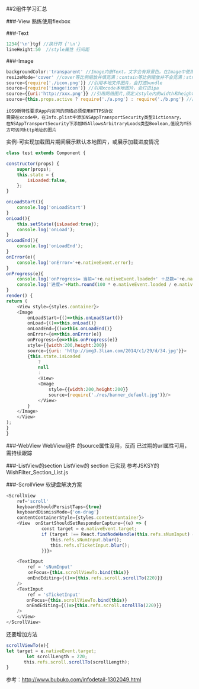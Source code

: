 ##2组件学习汇总

###-View
    熟练使用flexbox

###-Text
```javascript
1234{'\n'}tgf //换行符 {'\n'}
lineHeight:50  //style属性 行间距
```

###-Image
```javascript
backgroundColor:'transparent' //Image内嵌Text，文字会有背景色。在Image中使用此属性即可
resizeMode='cover' //cover等比例缩放并填充满；contain等比例缩放并不会充满；stretch非等比例拉伸并填充
source={require('./icon.png')} //引用本地文件图片，会打进bundle
source={require('image!icon')} //引用xcode本地图片，会打进ipa
source={{uri:'http://xxx.png'}} //引用网络图片,须定义style内的width和height
source={this.props.active ? require('./a.png') : require('./b.png'} //由于不允许拼接，三元运算须用此格式
``` 
    iOS9新特性要求App内访问的网络必须使用HTTPS协议
    需要在xcode中，在Info.plist中添加NSAppTransportSecurity类型Dictionary，
    在NSAppTransportSecurity下添加NSAllowsArbitraryLoads类型Boolean,值设为YES
    方可访问http地址的图片
实例-可实现加载图片期间展示默认本地图片，或展示加载进度情况
```javascript
class test extends Component {

constructor(props) {
    super(props);
    this.state = {
        isLoaded:false,
    };
}

onLoadStart(){
    console.log('onLoadStart')
}
onLoad(){
    this.setState({isLoaded:true});
    console.log('onLoad');
}
onLoadEnd(){
    console.log('onLoadEnd');
}
onError(e){
    console.log('onError='+e.nativeEvent.error);
}
onProgress(e){
    console.log('onProgress= 当前='+e.nativeEvent.loaded+' ＋总数='+e.nativeEvent.total);
    console.log('进度='+Math.round(100 * e.nativeEvent.loaded / e.nativeEvent.total));
}
render() {
return (
    <View style={styles.container}>
    <Image
        onLoadStart={()=>this.onLoadStart()}
        onLoad={()=>this.onLoad()}
        onLoadEnd={()=>this.onLoadEnd()}
        onError={e=>this.onError(e)}
        onProgress={e=>this.onProgress(e)}
        style={{width:200,height:200}}
        source={{uri: 'http://img3.3lian.com/2014/c1/29/d/34.jpg'}}>
        {this.state.isLoaded 
            ?
            null
            :
            <View>
            <Image
                style={{width:200,height:200}}
                source={require('./res/banner_default.jpg')}/>
            </View>
        }
    </Image>   
    </View>
);
}
}
```

###-WebView
WebView组件 的source属性没用，反而 已过期的url属性可用，需持续跟踪

###-ListView的section
ListView的 section 已实现 参考JSKSY的 WishFilter_Section_List.js

###-ScrollView 软键盘解决方案
``` javascript
<ScrollView
    ref='scroll'
    keyboardShouldPersistTaps={true}
    keyboardDismissMode={'on-drag'}
    contentContainerStyle={styles.contentContainer}>
    <View  onStartShouldSetResponderCapture={(e) => {
　　　　　　　　const target = e.nativeEvent.target;
　　　　　　　　if (target !== React.findNodeHandle(this.refs.sNumInput) && target !==     			React.findNodeHandle(this.refs.sTicketInput)) {
　　　　　　　　　　this.refs.sNumInput.blur();
　　　　　　　　　　this.refs.sTicketInput.blur();
　　　　　　　　}}}>

    <TextInput
        ref = 'sNumInput'
　　　　　onFocus={this.scrollViewTo.bind(this)}
　　　   onEndEditing={()=>{this.refs.scroll.scrollTo(220)}}
    />
    <TextInput
        ref = 'sTicketInput'
　　　　 onFocus={this.scrollViewTo.bind(this)}
　　　　 onEndEditing={()=>{this.refs.scroll.scrollTo(220)}}
    />
    </View>
</ScrollView>
```
还要增加方法
``` javascript
scrollViewTo(e){
let target = e.nativeEvent.target;
　　　　 let scrollLength = 220;
　　　　this.refs.scroll.scrollTo(scrollLength);
}
```
参考：http://www.bubuko.com/infodetail-1302049.html